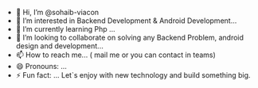 - 👋 Hi, I’m @sohaib-viacon
- 👀 I’m interested in Backend Development & Android Development...
- 🌱 I’m currently learning Php ...
- 💞️ I’m looking to collaborate on solving any Backend Problem, android design and development...
- 📫 How to reach me... ( mail me or you can contact in teams)
- 😄 Pronouns: ...
- ⚡ Fun fact: ... Let`s enjoy with new technology and build something big.

<!---
sohaib-viacon/sohaib-viacon is a ✨ special ✨ repository because its `README.md` (this file) appears on your GitHub profile.
You can click the Preview link to take a look at your changes.
--->
